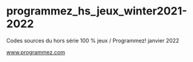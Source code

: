 # programmez_hs_jeux_winter2021-2022

Codes sources du hors série 100 % jeux / Programmez! janvier 2022

www.programmez.com
